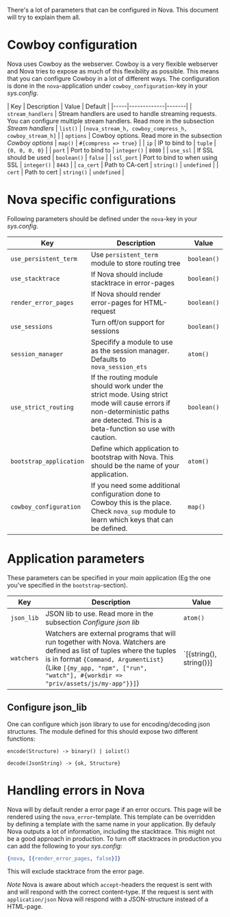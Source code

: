 There's a lot of parameters that can be configured in Nova. This document will try to explain them all.

# Cowboy configuration

Nova uses Cowboy as the webserver. Cowboy is a very flexible webserver and Nova tries to expose as much of this flexibility as possible. This means that you can configure Cowboy in a lot of different ways. The configuration is done in the `nova`-application under `cowboy_configuration`-key in your *sys.config*.

| Key | Description | Value | Default |
|-----|-------------|-------|
| `stream_handlers` | Stream handlers are used to handle streaming requests. You can configure multiple stream handlers. Read more in the subsection *Stream handlers* | `list()` | `[nova_stream_h, cowboy_compress_h, cowboy_stream_h]` |
| `options` | Cowboy options. Read more in the subsection *Cowboy options* | `map()` | `#{compress => true}` |
| `ip` | IP to bind to | `tuple` | `{0, 0, 0, 0}` |
| `port` | Port to bind to | `integer()` | `8080` |
| `use_ssl` | If SSL should be used | `boolean()` | `false` |
| `ssl_port` | Port to bind to when using SSL | `integer()` | `8443` |
| `ca_cert` | Path to CA-cert | `string()` | `undefined` |
| `cert` | Path to cert | `string()` | `undefined` |


# Nova specific configurations

Following parameters should be defined under the `nova`-key in your *sys.config*.

| Key | Description | Value |
|-----|-------------|-------|
| `use_persistent_term` | Use `persistent_term` module to store routing tree | `boolean()` |
| `use_stacktrace` | If Nova should include stacktrace in error-pages | `boolean()` |
| `render_error_pages` | If Nova should render error-pages for HTML-request | `boolean()` |
| `use_sessions` | Turn off/on support for sessions | `boolean()` |
| `session_manager` | Specifify a module to use as the session manager. Defaults to `nova_session_ets` | `atom()` |
| `use_strict_routing`    | If the routing module should work under the strict mode. Using strict mode will cause errors if non-deterministic paths are detected. This is a beta-function so use with caution. | `boolean()` |
| `bootstrap_application` | Define which application to bootstrap with Nova. This should be the name of your application. | `atom()` |
| `cowboy_configuration` | If you need some additional configuration done to Cowboy this is the place. Check `nova_sup` module to learn which keys that can be defined. | `map()` |

# Application parameters

These parameters can be specified in your *main* application (Eg the one you've specified in the `bootstrap`-section).

| Key | Description | Value |
|-----|-------------|-------|
| `json_lib` | JSON lib to use. Read more in the subsection *Configure json lib* | `atom()` |
| `watchers` | Watchers are external programs that will run together with Nova. Watchers are defined as list of tuples where the tuples is in format `{Command, ArgumentList}` (Like `[{my_app, "npm", ["run", "watch"], #{workdir => "priv/assets/js/my-app"}}]`) | `[{string(), string()}] | [{atom(), string(), map()}] | [{atom(), string(), list(), map()}]` |



## Configure json_lib

One can configure which json library to use for encoding/decoding json structures. The module defined for this should expose two different functions:

`encode(Structure) -> binary() | iolist()`

`decode(JsonString) -> {ok, Structure}`


# Handling errors in Nova

Nova will by default render a error page if an error occurs. This page will be rendered using the `nova_error`-template. This template can be overridden by defining a template with the same name in your application.
By defauly Nova outputs a lot of information, including the stacktrace. This might not be a good approach in production. To turn off stacktraces in production you can add the following to your *sys.config*:

```erlang
{nova, [{render_error_pages, false}]}
```

This will exclude stacktrace from the error page.

*Note* Nova is aware about which `accept`-headers the request is sent with and will respond with the correct content-type. If the request is sent with `application/json` Nova will respond with a JSON-structure instead of a HTML-page.
